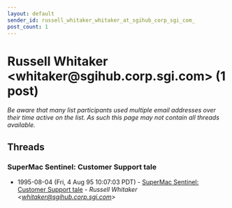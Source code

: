 ```yaml
---
layout: default
sender_id: russell_whitaker_whitaker_at_sgihub_corp_sgi_com_
post_count: 1
---
```


# Russell Whitaker <whitaker<span>@</span>sgihub.corp.sgi.com> (1 post)

_Be aware that many list participants used multiple email addresses over their time active on the list. As such this page may not contain all threads available._

## Threads

### SuperMac Sentinel: Customer Support tale
+ 1995-08-04 (Fri, 4 Aug 95 10:07:03 PDT) - [SuperMac Sentinel: Customer Support tale](/archive/1995/08/fc476eb68b70b26e70ab84ab13517fce07cd5d50c288dd9b5dfbfe4422839a4c) - _Russell Whitaker \<whitaker@sgihub.corp.sgi.com\>_

